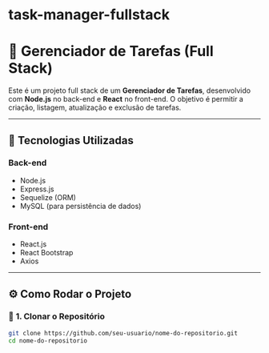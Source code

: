 # task-manager-fullstack

# 📝 Gerenciador de Tarefas (Full Stack)

Este é um projeto full stack de um **Gerenciador de Tarefas**, desenvolvido com **Node.js** no back-end e **React** no front-end. O objetivo é permitir a criação, listagem, atualização e exclusão de tarefas.

---

## 🚀 Tecnologias Utilizadas

### **Back-end**
- Node.js
- Express.js
- Sequelize (ORM)
- MySQL (para persistência de dados)

### **Front-end**
- React.js
- React Bootstrap
- Axios

---

## ⚙️ Como Rodar o Projeto

### 🔹 **1. Clonar o Repositório**
```sh
git clone https://github.com/seu-usuario/nome-do-repositorio.git
cd nome-do-repositorio
